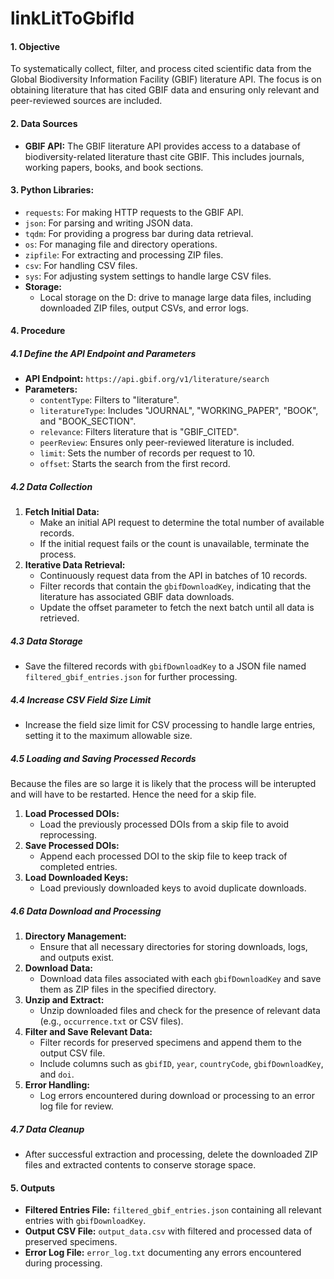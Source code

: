# linkLitToGbifId

#### 1. **Objective**
To systematically collect, filter, and process cited scientific data from the Global Biodiversity Information Facility (GBIF) literature API. The focus is on obtaining literature that has cited GBIF data and ensuring only relevant and peer-reviewed sources are included.

#### 2. **Data Sources**
- **GBIF API:** The GBIF literature API provides access to a database of biodiversity-related literature thast cite GBIF. This includes journals, working papers, books, and book sections.

#### 3. **Python Libraries:**
  - `requests`: For making HTTP requests to the GBIF API.
  - `json`: For parsing and writing JSON data.
  - `tqdm`: For providing a progress bar during data retrieval.
  - `os`: For managing file and directory operations.
  - `zipfile`: For extracting and processing ZIP files.
  - `csv`: For handling CSV files.
  - `sys`: For adjusting system settings to handle large CSV files.
- **Storage:**
  - Local storage on the D: drive to manage large data files, including downloaded ZIP files, output CSVs, and error logs.

#### 4. **Procedure**

##### 4.1 **Define the API Endpoint and Parameters**
- **API Endpoint:** `https://api.gbif.org/v1/literature/search`
- **Parameters:**
  - `contentType`: Filters to "literature".
  - `literatureType`: Includes "JOURNAL", "WORKING_PAPER", "BOOK", and "BOOK_SECTION".
  - `relevance`: Filters literature that is "GBIF_CITED".
  - `peerReview`: Ensures only peer-reviewed literature is included.
  - `limit`: Sets the number of records per request to 10.
  - `offset`: Starts the search from the first record.

##### 4.2 **Data Collection**
1. **Fetch Initial Data:**
   - Make an initial API request to determine the total number of available records.
   - If the initial request fails or the count is unavailable, terminate the process.
2. **Iterative Data Retrieval:**
   - Continuously request data from the API in batches of 10 records.
   - Filter records that contain the `gbifDownloadKey`, indicating that the literature has associated GBIF data downloads.
   - Update the offset parameter to fetch the next batch until all data is retrieved.

##### 4.3 **Data Storage**
- Save the filtered records with `gbifDownloadKey` to a JSON file named `filtered_gbif_entries.json` for further processing.

##### 4.4 **Increase CSV Field Size Limit**
- Increase the field size limit for CSV processing to handle large entries, setting it to the maximum allowable size.

##### 4.5 **Loading and Saving Processed Records**
Because the files are so large it is likely that the process will be interupted and will have to be restarted. Hence the need for a skip file.
1. **Load Processed DOIs:**
   - Load the previously processed DOIs from a skip file to avoid reprocessing.
2. **Save Processed DOIs:**
   - Append each processed DOI to the skip file to keep track of completed entries.
3. **Load Downloaded Keys:**
   - Load previously downloaded keys to avoid duplicate downloads.

##### 4.6 **Data Download and Processing**
1. **Directory Management:**
   - Ensure that all necessary directories for storing downloads, logs, and outputs exist.
2. **Download Data:**
   - Download data files associated with each `gbifDownloadKey` and save them as ZIP files in the specified directory.
3. **Unzip and Extract:**
   - Unzip downloaded files and check for the presence of relevant data (e.g., `occurrence.txt` or CSV files).
4. **Filter and Save Relevant Data:**
   - Filter records for preserved specimens and append them to the output CSV file.
   - Include columns such as `gbifID`, `year`, `countryCode`, `gbifDownloadKey`, and `doi`.
5. **Error Handling:**
   - Log errors encountered during download or processing to an error log file for review.

##### 4.7 **Data Cleanup**
- After successful extraction and processing, delete the downloaded ZIP files and extracted contents to conserve storage space.

#### 5. **Outputs**
- **Filtered Entries File:** `filtered_gbif_entries.json` containing all relevant entries with `gbifDownloadKey`.
- **Output CSV File:** `output_data.csv` with filtered and processed data of preserved specimens.
- **Error Log File:** `error_log.txt` documenting any errors encountered during processing.
